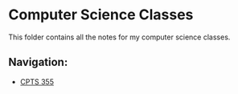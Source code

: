 # Computer Science Classes

This folder contains all the notes for my computer science classes.

## Navigation:

- [CPTS 355](https://github.com/WillSkelton/CSAdventures/tree/master/WSU%20Classes/computer-science/cpts-355)
